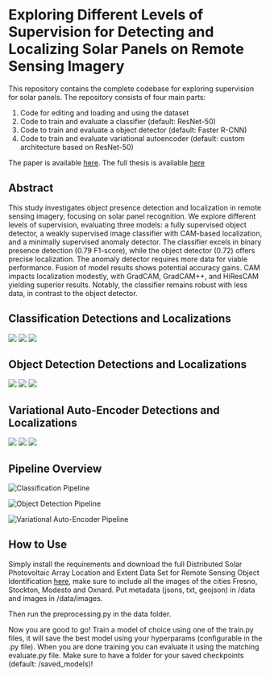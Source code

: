 # Exploring Different Levels of Supervision for Detecting and Localizing Solar Panels on Remote Sensing Imagery

This repository contains the complete codebase for exploring supervision for solar panels. The repository consists of four main parts:
1. Code for editing and loading and using the dataset
2. Code to train and evaluate a classifier (default: ResNet-50)
3. Code to train and evaluate a object detector (default: Faster R-CNN)
4. Code to train and evaluate variational autoencoder (default: custom architecture based on ResNet-50)

The paper is available [here](https://arxiv.org/abs/2309.10421).
The full thesis is available [here](https://scripties.uba.uva.nl/search?id=record_53567)

## Abstract
This study investigates object presence detection and localization in remote sensing imagery, focusing on solar panel recognition. We explore different levels of supervision, evaluating three models: a fully supervised object detector, a weakly supervised image classifier with CAM-based localization, and a minimally supervised anomaly detector. The classifier excels in binary presence detection (0.79 F1-score), while the object detector (0.72) offers precise localization. The anomaly detector requires more data for viable performance. Fusion of model results shows potential accuracy gains. CAM impacts localization modestly, with GradCAM, GradCAM++, and HiResCAM yielding superior results. Notably, the classifier remains robust with less data, in contrast to the object detector.

## Classification Detections and Localizations
![](imgs/solar_panel_class_1.png) ![](imgs/solar_panel_class_2.png)  ![](imgs/solar_panel_class_3.png) 

## Object Detection Detections and Localizations
![](imgs/solar_panel_object_1.png) ![](imgs/solar_panel_object_2.png)  ![](imgs/solar_panel_object_3.png) 

## Variational Auto-Encoder Detections and Localizations
![](imgs/solar_panel_vae_1.png) ![](imgs/solar_panel_vae_2.png)  ![](imgs/solar_panel_vae_3.png) 

## Pipeline Overview
![Classification Pipeline](imgs/class_diagram)

![Object Detection Pipeline](imgs/object_diagram.png)

![Variational Auto-Encoder Pipeline](imgs/variational_diagram.png)

## How to Use
Simply install the requirements and download the full Distributed Solar Photovoltaic Array Location and Extent Data Set for Remote Sensing Object Identification [here](https://figshare.com/articles/dataset/Distributed_Solar_Photovoltaic_Array_Location_and_Extent_Data_Set_for_Remote_Sensing_Object_Identification/3385780/4), make sure to include all the images of the cities Fresno, Stockton, Modesto and Oxnard. Put metadata (jsons, txt, geojson) in /data and images in /data/images. 

Then run the preprocessing.py in the data folder.

Now you are good to go! Train a model of choice using one of the train.py files, it will save the best model using your hyperparams (configurable in the .py file). When you are done training you can evaluate it using the matching evaluate.py file. Make sure to have a folder for your saved checkpoints (default: /saved_models)!
